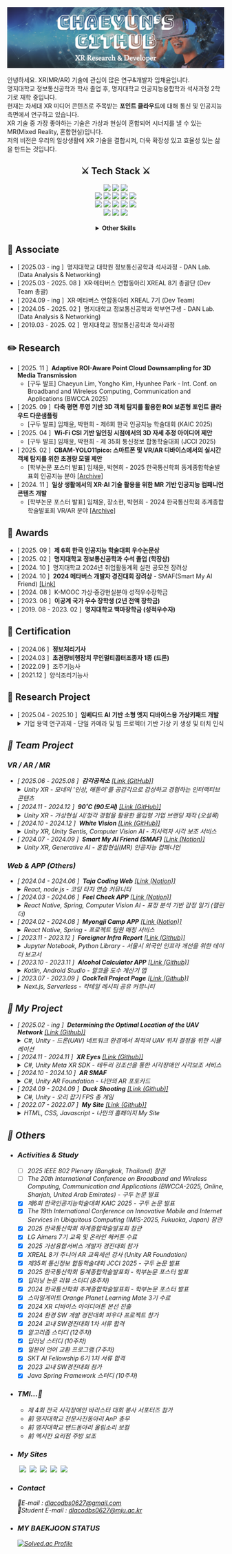 <img src="./Banner1.png" />

안녕하세요. XR(MR/AR) 기술에 관심이 많은 연구&개발자 임채윤입니다.   
명지대학교 정보통신공학과 학사 졸업 후, 명지대학교 인공지능융합학과 석사과정 2학기로 재학 중입니다.  
현재는 차세대 XR 미디어 콘텐츠로 주목받는 **포인트 클라우드**에 대해 통신 및 인공지능 측면에서 연구하고 있습니다.   
XR 기술 중 가장 좋아하는 기술은 가상과 현실이 혼합되어 시너지를 낼 수 있는 MR(Mixed Reality, 혼합현실)입니다.  
저의 비전은 우리의 일상생활에 XR 기술을 결합시켜, 더욱 확장성 있고 효율성 있는 삶을 만드는 것입니다.  

<div align='center'>
<h2>⚔️ Tech Stack ⚔️</h2>
  <img src="https://img.shields.io/badge/Python-3776AB?style=for-the-badge&logo=python&logoColor=white"/> <img src="https://img.shields.io/badge/C Sharp-512BD4?style=for-the-badge&logo=sharp&logoColor=white"/> <img src="https://img.shields.io/badge/C%2B%2B-00599C?style=for-the-badge&logo=cplusplus&logoColor=white"/><br/>
  <img src="https://img.shields.io/badge/PyTorch-EE4C2C?style=for-the-badge&logo=pytorch&logoColor=white"/> <img src="https://img.shields.io/badge/Unity-222324?style=for-the-badge&logo=Unity&logoColor=white"/> <img src="https://img.shields.io/badge/Meta XR SDK-0467DF?style=for-the-badge&logo=meta&logoColor=white"/> <img src="https://img.shields.io/badge/ONNX-005CED?style=for-the-badge&logo=onnx&logoColor=white"/> <img src="https://img.shields.io/badge/NS3-99CC00?style=for-the-badge&logo=soundcharts&logoColor=white"/><br/>
  <img src="https://img.shields.io/badge/Anaconda-44A833?style=for-the-badge&logo=anaconda&logoColor=white"/> <img src="https://img.shields.io/badge/GitHub-181717?style=for-the-badge&logo=github&logoColor=white"/> <img src="https://img.shields.io/badge/Notion-000000?style=for-the-badge&logo=notion&logoColor=white"/> <img src="https://img.shields.io/badge/Figma-F24E1E?style=for-the-badge&logo=figma&logoColor=white"/> <img src="https://img.shields.io/badge/Postman-FF6C37?style=for-the-badge&logo=postman&logoColor=white"/><br/>
  <img src="https://img.shields.io/badge/Visual Studio-855DCD?style=for-the-badge&logo=dotnet&logoColor=white"/> <img src="https://img.shields.io/badge/Visual Code-31A8FF?style=for-the-badge&logo=dotnet&logoColor=white"/> <img src="https://img.shields.io/badge/Jupyter Notebook-F37626?style=for-the-badge&logo=jupyter&logoColor=white"/>
<br><br>
<details>
  <summary><b>Other Skills</b></summary>
  <img src="https://img.shields.io/badge/Javascript-F7DF1E?style=for-the-badge&logo=javascript&logoColor=white"/> <img src="https://img.shields.io/badge/JAVA-891B26?style=for-the-badge&logo=coffeescript&logoColor=white"> <img src="https://img.shields.io/badge/HTML-E34F26?style=for-the-badge&logo=html5&logoColor=white"/> <img src="https://img.shields.io/badge/CSS-1572B6?style=for-the-badge&logo=css3&logoColor=white"/><br/>
  <img src="https://img.shields.io/badge/Web Frontend-03C4E8?style=for-the-badge&logo=react&logoColor=white"/> <img src="https://img.shields.io/badge/Web Backend-6DB33F?style=for-the-badge&logo=spring&logoColor=white"/> <img src="https://img.shields.io/badge/Client-34A853?style=for-the-badge&logo=android&logoColor=white"/> <img src="https://img.shields.io/badge/Server-5FA04E?style=for-the-badge&logo=nodedotjs&logoColor=white"/> <img src="https://img.shields.io/badge/REST API-FE5F50?style=for-the-badge&logo=mqtt&logoColor=white"/><br/>
  <img src="https://img.shields.io/badge/Netlify-00C7B7?style=for-the-badge&logo=netlify&logoColor=white"/><br/>
  <img src="https://img.shields.io/badge/IntelliJ-000000?style=for-the-badge&logo=intellijidea&logoColor=white"/>  
</details>
</div>

## 👥 Associate
- [ 2025.03 - ing ] &nbsp;명지대학교 대학원 정보통신공학과 석사과정 - DAN Lab. (Data Analysis & Networking)
- [ 2025.03 - 2025. 08 ] &nbsp;XR·메타버스 연합동아리 XREAL 8기 총괄단 (Dev Team 총괄)
- [ 2024.09 - ing ] &nbsp;XR·메타버스 연합동아리 XREAL 7기 (Dev Team)
- [ 2024.05 - 2025. 02 ] &nbsp;명지대학교 정보통신공학과 학부연구생 - DAN Lab. (Data Analysis & Networking)
- [ 2019.03 - 2025. 02 ] &nbsp;명지대학교 정보통신공학과 학사과정

## ✏️ Research
- [ 2025. 11 ] &nbsp;**Adaptive ROI-Aware Point Cloud Downsampling for 3D Media Transmission**
  - [구두 발표] Chaeyun Lim, Yongho Kim, Hyunhee Park - Int. Conf. on Broadband and Wireless Computing, Communication and Applications (BWCCA 2025)
- [ 2025. 09 ] &nbsp;**다축 평면 투영 기반 3D 객체 탐지를 활용한 ROI 보존형 포인트 클라우드 다운샘플링**
  - [구두 발표] 임채윤, 박현희 - 제6회 한국 인공지능 학술대회 (KAIC 2025)
- [ 2025. 04 ] &nbsp;**Wi-Fi CSI 기반 일인칭 시점에서의 3D 자세 추정 아이디어 제안**
  - [구두 발표] 임채윤, 박현희 - 제 35회 통신정보 합동학술대회 (JCCI 2025)
- [ 2025. 02 ] &nbsp;**CBAM-YOLO11pico: 스마트폰 및 VR/AR 디바이스에서의 실시간 객체 탐지를 위한 초경량 모델 제안**
  - [학부논문 포스터 발표] 임채윤, 박현희 - 2025 한국통신학회 동계종합학술발표회 인공지능 분야 [[Archive]](https://www.dbpia.co.kr/journal/articleDetail?nodeId=NODE12132270)
- [ 2024. 11 ] &nbsp;**일상 생활에서의 XR·AI 기술 활용을 위한 MR 기반 인공지능 컴패니언 콘텐츠 개발**  
  - [학부논문 포스터 발표] 임채윤, 장소현, 박현희 - 2024 한국통신학회 추계종합학술발표회 VR/AR 분야 [[Archive]](https://www.dbpia.co.kr/journal/articleDetail?nodeId=NODE12035114)  

<!--
## 🗂️ Patent
- [ 2025. 02 ] nbsp;**XR 환경에서 Curved Display를 활용한 2D Object Detection 결과 3차원 매핑 기술**
-->

## 🏅 Awards
- [ 2025. 09 ] &nbsp;**제 6회 한국 인공지능 학술대회 우수논문상**
- [ 2025. 02 ] &nbsp;**명지대학교 정보통신공학과 수석 졸업 (학장상)**
- [ 2024. 10 ] &nbsp;명지대학교 2024년 취업활동계획 실천 공모전 장려상
- [ 2024. 10 ] &nbsp;**2024 메타버스 개발자 경진대회 장려상** - SMAF(Smart My AI Friend)  [[Link]](https://www.modoogallery.online/chaeso)
- [ 2024. 08 ] &nbsp;K-MOOC 가상·증강현실분야 성적우수장학금
- [ 2023. 06 ] &nbsp;**이공계 국가 우수 장학생 (2년 전액 장학금)**
- [ 2019. 08 - 2023. 02 ] &nbsp;**명지대학교 백마장학금 (성적우수자)**

## 🪪 Certification
- [ 2024.06 ] &nbsp;**정보처리기사**
- [ 2024.03 ] &nbsp;**초경량비행장치 무인멀티콥터조종자 1종 (드론)**
- [ 2022.09 ] &nbsp;조주기능사
- [ 2021.12 ] &nbsp;양식조리기능사

## 🧪 Research Project
- [ 2025.04 - 2025.10 ] &nbsp;**임베디드 AI 기반 소형 엣지 디바이스용 가상키패드 개발**
  <details>
    <summary>기업 용역 연구과제 - 단일 카메라 및 빔 프로젝터 기반 가상 키 생성 및 터치 인식</summary>
    <ul>
      <li><i>[NVIDIA 보드 - 물리 키 입력 제스처 수집 및 가상 키 생성] - https://github.com/ChaeDoll/cv-embeddedai-virtualkeygenerator</li>
      <li><i>[NVIDIA 보드 - 가상 키패드 입력 제스처 및 터치 인식, 테스트 환경] - https://github.com/ChaeDoll/cv-embeddedai-virtualkeypadinterface</li>
      <li><i>[BBB 보드 - 가상 키패드 화면 출력을 위한 CV, 소켓 통신 기반 빔 프로젝터] - https://github.com/ChaeDoll/cv-embeddedai-touchprojector</li>
    </ul>
  </details>
  
## 🌳 Team Project
### VR / AR / MR 
- [ 2025.06 - 2025.08 ] &nbsp;**감각공작소** [[Link (GitHub)]](https://github.com/ChaeDoll/immersive-unityxr-senseatelier)
  <details>
    <summary>Unity XR - 모네의 '인상, 해돋이'를 공감각으로 감상하고 경험하는 인터랙티브 콘텐츠</summary>
    <ul>
      <li><i>총 5인(기획 2명, 데브 2명, 디자인 1명) 중 데브팀, XR 개발 팀장</i></li>
      <li><i>https://youtu.be/kwojRil0k7o?si=NLB-v9I7IPb-l77l</i></li>
    </ul>
  </details>
- [ 2024.11 - 2024.12 ] &nbsp;**90˚C (90도씨)** [[Link (GitHub)]](https://github.com/ChaeDoll/90DegreesCelsius)
  <details>
    <summary>Unity XR - 가상현실 시/청각 경험을 활용한 몰입형 기업 브랜딩 제작 (오설록)</summary>
    <ul>
      <li><i>총 9인(리서치 2명, 데브 3명, 디자인 4명) 중 데브팀, XR 개발</i></li>
      <li><i>3주라는 짧은 일정에 맞춰 프로젝트를 설계 및 고도화 한다.</i></li>
      <li><i>오설록이라는 차(Tea) 기업의 '달빛 걷기' 제품과 XR이 갖는 몰입감 넘치는 시청각 경험을 결합하여 건네고자 하는 이미지를 강하게 각인시킨다.</i></li>
      <li><i>브랜드 이미지(BI)로 구매를 결정하는 현재의 소비 트렌드 + XR 기술이 가지는 시·청각적 경험 = 기업이 건네고자 하는 이미지를 강렬히 각인시키는 효과</i></li>
    </ul>
  </details>
- [ 2024.10 - 2024.12 ] &nbsp;**White Vision**  [[Link (GitHub)]](https://github.com/ChaeDoll/WhiteVison)  
  <details>
    <summary>Unity XR, Unity Sentis, Computer Vision AI - 저시력자 시각 보조 서비스</summary>
    <ul>
      <li><i>총 2인 중 Unity 앱 총괄 개발, Sentis 딥러닝 프레임워크 활용하여 앱 내에서 AI 모델 추론 및 결과 반영</i></li>
      <li><i>도로 종류 별 색상 분류, 장애물 알림, 윤곽선 강조 기술로 저시력자들의 보행 안전을 돕는다.</i></li>
    </ul>
  </details>
- [ 2024.07 - 2024.09 ] &nbsp;**Smart My AI Friend (SMAF)**  [[Link (Notion)]](https://jasper-sovereign-08a.notion.site/Smart-My-AI-Friend-156bdcdc8d4980df9e24c697008ddc43?pvs=4)
  <details>
    <summary>Unity XR, Generative AI - 혼합현실(MR) 인공지능 컴패니언</summary>
    - <i>총 2인 중 XR 총괄 개발</i><br/>
    - <i>XR·AI 기술 융합으로 일상 생활에서 자유롭게 사용 가능한 대화형 AI 콘텐츠이다.</i>
  </details>
### Web & APP (Others)
- [ 2024.04 - 2024.06 ] &nbsp;**Taja Coding Web**  [[Link (Notion)]](https://languid-syringa-3ea.notion.site/fdafef44119b4b159c4423de3d458210?pvs=4)
  <details>
    <summary>React, node.js - 코딩 타자 연습 커뮤니티</summary>
    - <i>총 4인 중 Web FullStack 개발</i><br/>
    - <i>핵심 알고리즘 코드 예제를 타이핑하며 학습하거나 문제를 공유하는 커뮤니티 웹 사이트이다.</i>
  </details>
- [ 2024.03 - 2024.06 ] &nbsp;**Feel Check APP**  [[Link (Notion)]](https://harmless-music-694.notion.site/APP-2f19aac87d77490cb344d98c512a7816?pvs=4)
  <details>
    <summary>React Native, Spring, Computer Vision AI - 표정 분석 기반 감정 일기 (캘린더)</summary>
    - <i>총 3인 중 APP FullStack 개발</i><br/>
    - <i>감정을 분석하여 기록하거나, 일기 요약과 한줄평을 제공하는 AI 감정 캘린더이다. 추가로 감정 맞춤형 서비스를 제공한다.</i>
  </details>
- [ 2024.02 - 2024.08 ] &nbsp;**Myongji Camp APP**  [[Link (Notion)]](https://radial-primrose-72f.notion.site/HOME-4c02f484d3eb49309dd3396e129bb64a?pvs=4)
  <details>
    <summary>React Native, Spring - 프로젝트 팀원 매칭 서비스</summary>
    - <i>총 3인 중 APP Frontend 개발</i><br/>
    - <i>1차 개발 기간 : 2024.02 - 2024.03</i><br/>
    - <i>2차 개발 기간 : 2024.06 - 2024.08</i><br/>
    - <i>프로젝트를 개발하는 학생들을 위한 팀 매칭 앱이다. 해커톤에서 영감을 받아, 3주의 짧은 기간으로 완성에 도전하였다.</i><br/>
    - <i>2차 개발 기간에는 디자인 컨셉 변경, API 간결화, PUSH 알림, 앱 및 서버 배포 등 Refactoring을 진행하였다.</i>
  </details>
- [ 2023.11 - 2023.12 ] &nbsp;**Foreigner Infra Report**  [[Link (Github)]](https://github.com/ChaeDoll/TeamProject-ForeignerReport)
  <details>
    <summary>Jupyter Notebook, Python Library - 서울시 외국인 인프라 개선을 위한 데이터 보고서</summary>
    - <i>총 3인 중 데이터 전처리, 그래프 시각화, 머신러닝 구현</i><br/>
    - <i>서울시 각 지역별 외국인 분포, 방문 목적 등을 분석하여 인프라가 부족한 위치의 새로운 인프라 구축을 제안한다.</i>
  </details>
- [ 2023.10 - 2023.11 ] &nbsp;**Alcohol Calculator APP**  [[Link (Github)]](https://github.com/ChaeSoGong/TeamProject-AlcoholCalculator)
  <details>
    <summary>Kotlin, Android Studio - 알코올 도수 계산기 앱</summary>
    - <i>총 2인 중 APP Client 개발</i><br/>
    - <i>칵테일, 소맥 등 마시는 음료의 알코올 도수를 간단히 계산할 수 있다.</i>
  </details>
- [ 2023.07 - 2023.09 ] &nbsp;**CockTell Project Page**  [[Link (Github)]](https://github.com/ChaeSoGong/TeamProject-Cocktell)
  <details>
    <summary>Next.js, Serverless - 칵테일 레시피 공유 커뮤니티</summary>
    - <i>총 2인 중 Web FullStack 개발</i><br/>
    - <i>칵테일 조주에 관심있는 사람들을 위한 다양하고 참신한 칵테일 레시피를 제공한다.</i>
  </details> 
  
## 🌱 My Project
- [ 2025.02 - ing ] &nbsp;**Determining the Optimal Location of the UAV Network**  [[Link (Github)]](https://github.com/ChaeDoll/UAV-UWBNetwork)
  <details>
    <summary>C#, Unity - 드론(UAV) 네트워크 환경에서 최적의 UAV 위치 결정을 위한 시뮬레이션</summary>
    - <i>간단히 진행한 미니 프로젝트</i><br/>
    - <i>각 사용자들의 위치를 이용한 다중 드론 위치 자동 결정 알고리즘</i><br/>
  </details> 
- [ 2024.11 - 2024.11 ] &nbsp;**XR Eyes**  [[Link (Github)]](https://github.com/ChaeDoll/XREyes-VisualAssistant)  
  <details>
    <summary>C#, Unity Meta XR SDK - 테두리 강조선을 통한 시각장애인 시각보조 서비스</summary>
    - <i>Meta XR SDK의 Passthrough를 활용하여 Mixed Reality(혼합현실)에서 사물의 외곽을 강조선을 통해 더욱 잘 보이도록 강조해준다.</i><br/>
    - <i>왼쪽 손목 버튼을 통해 검정색, 빨간색, 초록색, 파란색, 노란색으로 색상을 변경할 수 있다.</i><br/>
    - <i>추후 색상 반전 보기와 같은 기능도 도입할 예정이다.</i>  
  </details> 
- [ 2024.10 - 2024.10 ] &nbsp;**AR SMAF**
  <details>
    <summary>C#, Unity AR Foundation - 나만의 AR 포토카드</summary>
    - <i>증강현실 Image Tracking을 활용하여 포토카드를 인식하면 캐릭터가 나타나고, 터치로 상호작용 할 수 있다.</i>
  </details> 
- [ 2024.09 - 2024.09 ] &nbsp;**Duck Shooting**  [[Link (Github)]](https://github.com/ChaeDoll/unity-3d-duckshooting)
  <details>
    <summary>C#, Unity - 오리 잡기 FPS 총 게임</summary>
    - <i>마우스와 키보드를 조작하여 제한 시간 내에 공격을 피하며 모든 오리를 처치하는 게임이다.</i>
  </details> 
- [ 2022.07 - 2022.07 ] &nbsp;**My Site**  [[Link (Github)]](https://github.com/ChaeDoll/ChaeDoll/tree/main/page)
  <details>
    <summary>HTML, CSS, Javascript - 나만의 홈페이지 My Site</summary>
    - <i>첫 프로젝트이다. 나에 대한 소개와 활동 내역, 방명록을 작성할 수 있는 사이트이다.</i>
  </details> 

## 📄 Others
 - ### Activities & Study
   - [ ] 2025 IEEE 802 Plenary (Bangkok, Thailand) 참관
   - [ ] The 20th International Conference on Broadband and Wireless Computing, Communication and Applications (BWCCA-2025, Online, Sharjah, United Arab Emirates) - 구두 논문 발표
   - [x] 제6회 한국인공지능학술대회 KAIC 2025 - 구두 논문 발표
   - [x] The 19th International Conference on Innovative Mobile and Internet Services in Ubiquitous Computing (IMIS-2025, Fukuoka, Japan) 참관
   - [x] 2025 한국통신학회 하계종합학술발표회 참관
   - [x] LG Aimers 7기 교육 및 온라인 해커톤 수료
   - [x] 2025 가상융합서비스 개발자 경진대회 참가
   - [x] XREAL 8기 주니어 AR 교육세션 강사 (Unity AR Foundation)
   - [x] 제35회 통신정보 합동학술대회 JCCI 2025 - 구두 논문 발표
   - [x] 2025 한국통신학회 동계종합학술발표회 - 학부논문 포스터 발표
   - [x] 딥러닝 논문 리뷰 스터디 (8주차)
   - [x] 2024 한국통신학회 추계종합학술발표회 - 학부논문 포스터 발표
   - [x] 스마일게이트 Orange Planet Learning Mate 3기 수료
   - [x] 2024 XR 디바이스 아이디어톤 본선 진출
   - [x] 2024 환경 SW 개발 경진대회 피우다 프로젝트 참가
   - [x] 2024 교내 SW경진대회 1차 서류 합격
   - [x] 알고리즘 스터디 (12주차)
   - [x] 딥러닝 스터디 (10주차)
   - [x] 일본어 언어 교환 프로그램 (7주차)
   - [x] SKT AI Fellowship 6기 1차 서류 합격
   - [x] 2023 교내 SW경진대회 참가
   - [x] Java Spring Framework 스터디 (10주차)
 - ### TMI...🤫
   - 제 4회 전국 시각장애인 바리스타 대회 봉사 서포터즈 참가
   - 前 명지대학교 천문사진동아리 AnP 총무
   - 前 명지대학교 밴드동아리 울림소리 보컬
   - 前 멕시칸 요리점 주방 보조
 - ### My Sites  
  &emsp;&emsp;<a href="https://blog.naver.com/codbs0627" target="_blank"><img src="https://img.shields.io/badge/Blog-03C75A?style=flat&logo=Naver&logoColor=white"/></a> 
  &nbsp;<a href="https://velog.io/@codbs0627/posts" target="_blank"><img src="https://img.shields.io/badge/Velog-20C997?style=flat&logo=velog&logoColor=white"/></a> 
  &nbsp;<a href="https://danlab.mju.ac.kr/home" target="_blank"><img src="https://img.shields.io/badge/소속%20연구실 (Labotary)-669DF6?style=flat&logo=googlebigquery&logoColor=white"/></a> 
  &nbsp;<a href="https://chaedoll.github.io/ChaeDoll/page/" target="_blank"><img src="https://img.shields.io/badge/내 사이트 (My Site)-1A52C2?style=flat&logo=monkeytie&logoColor=white"/></a> 
  &nbsp;<a href="https://cocktellchaesogong.netlify.app/" target="_blank"><img src="https://img.shields.io/badge/CockTell Web Site-E61845?style=flat&logo=moo&logoColor=white"/></a>
- ### Contact  
  📧E-mail : dlacodbs0627@gmail.com  
  🏫Student E-mail : dlacodbs0627@mju.ac.kr
- ### MY BAEKJOON STATUS  
  [![Solved.ac Profile](http://mazassumnida.wtf/api/v2/generate_badge?boj=dlacodbs0627)](https://solved.ac/dlacodbs0627/)


<!--여기는 아이콘 보관소
Three.js : <img src="https://img.shields.io/badge/THREE.JS-000000?style=for-the-badge&logo=Three.js&logoColor=white"/>
Android Studio : <img src="https://img.shields.io/badge/Android%20Studio-3DDC84?style=for-the-badge&logo=Android%20Studio&logoColor=white">  
Java : <img src="https://img.shields.io/badge/JAVA-007396?style=for-the-badge&logo=java&logoColor=white">
Unity : <img src="https://img.shields.io/badge/UNITY-222324?style=for-the-badge&logo=Unity&logoColor=white"/>
Kotlin : <img src="https://img.shields.io/badge/KOTLIN-7F52FF?style=for-the-badge&logo=Kotlin&logoColor=white"/>
C# : <img src="https://img.shields.io/badge/C Sharp-239120?style=flat&logo=Csharp&logoColor=white"/>
Spring : <img src="https://img.shields.io/badge/SPRING-6DB33F?style=flat&logo=Spring&logoColor=white"/>
Js : <img src="https://img.shields.io/badge/JS-F7DF1E?style=flat&logo=Javascript&logoColor=white"/>
C : <img src="https://img.shields.io/badge/C-A8B9CCF?style=flat&logo=C&logoColor=white"/> 
React : <img src="https://img.shields.io/badge/REACT-61DAFB?style=for-the-badge&logo=react&logoColor=black"/>
Next.js : <img alt="Next.js" src ="https://img.shields.io/badge/Next.js-000000.svg?&style=for-the-badge&logo=Next.js&logoColor=white"/> &nbsp;
WebXR : <img alt="WebXR" src ="https://img.shields.io/badge/WebXR-990000.svg?&style=for-the-badge&logo=mdnwebdocs&logoColor=white"/> 
-->

